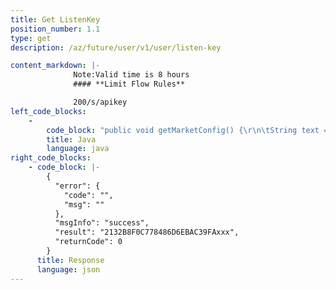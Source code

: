 ```yaml
---
title: Get ListenKey
position_number: 1.1
type: get
description: /az/future/user/v1/user/listen-key

content_markdown: |-
              Note:Valid time is 8 hours
              #### **Limit Flow Rules**

              200/s/apikey
left_code_blocks:
    -
        code_block: "public void getMarketConfig() {\r\n\tString text = HttpUtil.get(URL + \"/data/api/user/v1/getMarketConfig\");\r\n\tSystem.out.println(text);\r\n}"
        title: Java
        language: java
right_code_blocks:
    - code_block: |-
        {
          "error": {
            "code": "",
            "msg": ""
          },
          "msgInfo": "success",
          "result": "2132B8F0C778486D6EBAC39FAxxx",
          "returnCode": 0
        }
      title: Response
      language: json
---
```

